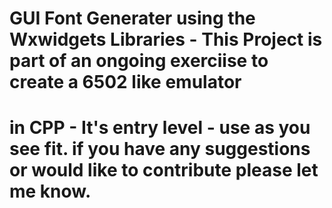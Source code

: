 # GUI Font Generater using the Wxwidgets Libraries -  This Project is part of an ongoing exerciise to create a 6502 like emulator 
# in CPP - It's entry level - use as you see fit. if you have any suggestions or would like to contribute please let me know.